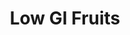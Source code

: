 ---
type: GiDataTablePage
title: Low GI Fruits
description: Low Glycemic Index Fruits
keywords: gi, GI, Glycemic Index, glycemic index, GlycemicIndex, glycemicindex, gi of Fruits, GI of Fruits, Glycemic Index of Fruits, glycemic index of Fruits, GlycemicIndex of Fruits, glycemicindex of Fruits, Fruits, Low GI Fruits, Low Glycemic Index Fruits
---